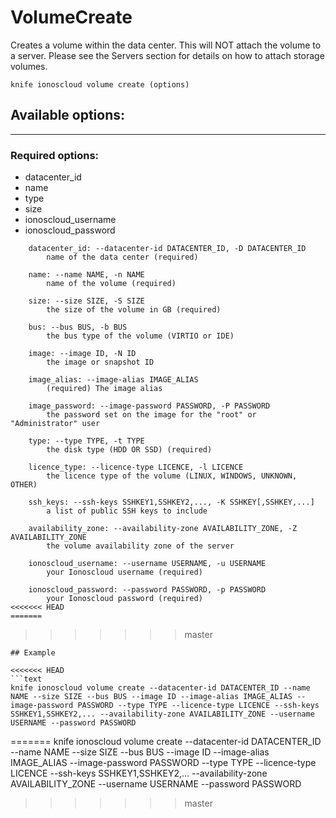 # VolumeCreate

Creates a volume within the data center. This will NOT attach the volume to a server. Please see the Servers section for details on how to attach storage volumes.

    knife ionoscloud volume create (options)


## Available options:
---

### Required options:
* datacenter_id
* name
* type
* size
* ionoscloud_username
* ionoscloud_password

```
    datacenter_id: --datacenter-id DATACENTER_ID, -D DATACENTER_ID
        name of the data center (required)

    name: --name NAME, -n NAME
        name of the volume (required)

    size: --size SIZE, -S SIZE
        the size of the volume in GB (required)

    bus: --bus BUS, -b BUS
        the bus type of the volume (VIRTIO or IDE)

    image: --image ID, -N ID
        the image or snapshot ID

    image_alias: --image-alias IMAGE_ALIAS
        (required) The image alias

    image_password: --image-password PASSWORD, -P PASSWORD
        the password set on the image for the "root" or "Administrator" user

    type: --type TYPE, -t TYPE
        the disk type (HDD OR SSD) (required)

    licence_type: --licence-type LICENCE, -l LICENCE
        the licence type of the volume (LINUX, WINDOWS, UNKNOWN, OTHER)

    ssh_keys: --ssh-keys SSHKEY1,SSHKEY2,..., -K SSHKEY[,SSHKEY,...]
        a list of public SSH keys to include

    availability_zone: --availability-zone AVAILABILITY_ZONE, -Z AVAILABILITY_ZONE
        the volume availability zone of the server

    ionoscloud_username: --username USERNAME, -u USERNAME
        your Ionoscloud username (required)

    ionoscloud_password: --password PASSWORD, -p PASSWORD
        your Ionoscloud password (required)
<<<<<<< HEAD
=======

```
>>>>>>> master

```
## Example

<<<<<<< HEAD
```text
knife ionoscloud volume create --datacenter-id DATACENTER_ID --name NAME --size SIZE --bus BUS --image ID --image-alias IMAGE_ALIAS --image-password PASSWORD --type TYPE --licence-type LICENCE --ssh-keys SSHKEY1,SSHKEY2,... --availability-zone AVAILABILITY_ZONE --username USERNAME --password PASSWORD
```
=======
    knife ionoscloud volume create --datacenter-id DATACENTER_ID --name NAME --size SIZE --bus BUS --image ID --image-alias IMAGE_ALIAS --image-password PASSWORD --type TYPE --licence-type LICENCE --ssh-keys SSHKEY1,SSHKEY2,... --availability-zone AVAILABILITY_ZONE --username USERNAME --password PASSWORD
>>>>>>> master

